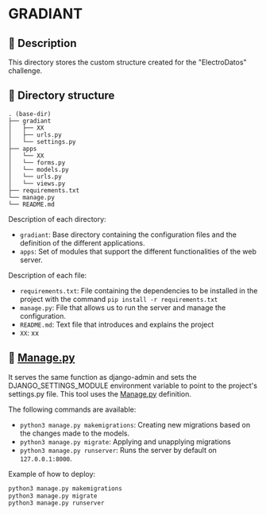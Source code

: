 # GRADIANT

## :scroll: Description

This directory stores the custom structure created for the "ElectroDatos" challenge.

## :file_folder: Directory structure
```
. (base-dir)
├── gradiant
│   ├── XX
│   ├── urls.py
│   └── settings.py
├── apps
│   └── XX
│   └── forms.py
│   └── models.py
│   └── urls.py
│   └── views.py
├── requirements.txt
└── manage.py
└── README.md

```
Description of each directory:
* `gradiant`: Base directory containing the configuration files and the definition of the different applications.
* `apps`: Set of modules that support the different functionalities of the web server.

Description of each file:
* `requirements.txt`: File containing the dependencies to be installed in the project with the command `pip install -r requirements.txt`
* `manage.py`: File that allows us to run the server and manage the configuration.
* `README.md`: Text file that introduces and explains the project
* `XX`: xx

## :crystal_ball: [Manage.py](manage.py)
It serves the same function as django-admin and sets the DJANGO_SETTINGS_MODULE environment variable to point to the project's settings.py file. This tool uses the [Manage.py](manage.py) definition.

The following commands are available:
* `python3 manage.py makemigrations`: Creating new migrations based on the changes made to the models.
* `python3 manage.py migrate`: Applying and unapplying migrations 
* `python3 manage.py runserver`: Runs the server by default on `127.0.0.1:8000`.

Example of how to deploy:
```bash
python3 manage.py makemigrations
python3 manage.py migrate
python3 manage.py runserver
```